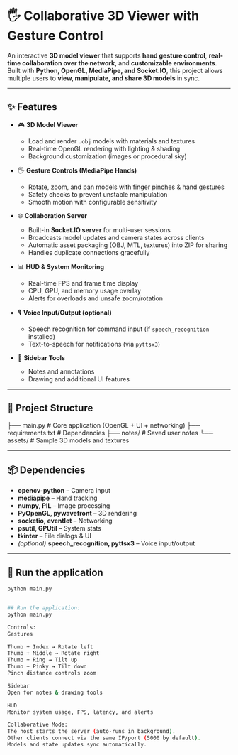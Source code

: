 # 🖐️ Collaborative 3D Viewer with Gesture Control

An interactive **3D model viewer** that supports **hand gesture control**, **real-time collaboration over the network**, and **customizable environments**.  
Built with **Python, OpenGL, MediaPipe, and Socket.IO**, this project allows multiple users to **view, manipulate, and share 3D models** in sync.

---

## ✨ Features

- 🎮 **3D Model Viewer**
  - Load and render `.obj` models with materials and textures
  - Real-time OpenGL rendering with lighting & shading
  - Background customization (images or procedural sky)

- 🖐️ **Gesture Controls (MediaPipe Hands)**
  - Rotate, zoom, and pan models with finger pinches & hand gestures
  - Safety checks to prevent unstable manipulation
  - Smooth motion with configurable sensitivity

- 🌐 **Collaboration Server**
  - Built-in **Socket.IO server** for multi-user sessions
  - Broadcasts model updates and camera states across clients
  - Automatic asset packaging (OBJ, MTL, textures) into ZIP for sharing
  - Handles duplicate connections gracefully

- 📊 **HUD & System Monitoring**
  - Real-time FPS and frame time display
  - CPU, GPU, and memory usage overlay
  - Alerts for overloads and unsafe zoom/rotation

- 🎙️ **Voice Input/Output (optional)**
  - Speech recognition for command input (if `speech_recognition` installed)
  - Text-to-speech for notifications (via `pyttsx3`)

- 📝 **Sidebar Tools**
  - Notes and annotations
  - Drawing and additional UI features

---

## 📂 Project Structure

├── main.py # Core application (OpenGL + UI + networking)
├── requirements.txt # Dependencies
├── notes/ # Saved user notes
└── assets/ # Sample 3D models and textures


---

## 📦 Dependencies

- **opencv-python** – Camera input  
- **mediapipe** – Hand tracking  
- **numpy, PIL** – Image processing  
- **PyOpenGL, pywavefront** – 3D rendering  
- **socketio, eventlet** – Networking  
- **psutil, GPUtil** – System stats  
- **tkinter** – File dialogs & UI  
- *(optional)* **speech_recognition, pyttsx3** – Voice input/output  

---

## 🚀 Run the application

```bash
python main.py


## Run the application:
python main.py

Controls:
Gestures

Thumb + Index → Rotate left
Thumb + Middle → Rotate right
Thumb + Ring → Tilt up
Thumb + Pinky → Tilt down
Pinch distance controls zoom

Sidebar
Open for notes & drawing tools

HUD
Monitor system usage, FPS, latency, and alerts

Collaborative Mode:
The host starts the server (auto-runs in background).
Other clients connect via the same IP/port (5000 by default).
Models and state updates sync automatically.

